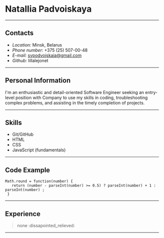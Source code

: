# **Natallia Padvoiskaya**
***
## Contacts
- *Location:* Minsk, Belarus
- *Phone number:* +375 (25) 507-00-48
- *E-mail:* svpodvojskaja@gmail.com
- *Github:* lillalejonet
***
## Personal Information
I'm an enthusiastic and detail-oriented Software Engineer seeking an entry-level position with Company to use my skills in coding, troubleshooting complex problems, and assisting in the timely completion of projects.
***
## Skills
- Git/GitHub
- HTML
- CSS
- JavaScript (fundamentals)
***
## Code Example
```
Math.round = function(number) {
   return (number - parseInt(number) >= 0.5) ? parseInt(number) + 1 : parseInt(number) ;
 }
 ```
***
## Experience
> none :dissapointed_relieved:
***
